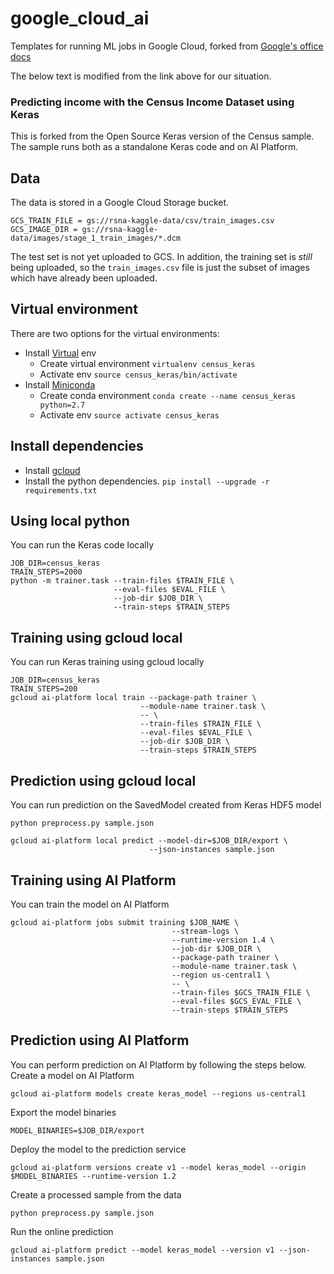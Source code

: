 # google_cloud_ai
Templates for running ML jobs in Google Cloud, forked from [Google's office docs](https://github.com/GoogleCloudPlatform/cloudml-samples/tree/master/census/keras)

The below text is modified from the link above for our situation.

### Predicting income with the Census Income Dataset using Keras

This is forked from the Open Source Keras version of the Census sample. 
The sample runs both as a standalone Keras code and on AI Platform.

## Data
The data is stored in a Google Cloud Storage bucket. 

```
GCS_TRAIN_FILE = gs://rsna-kaggle-data/csv/train_images.csv
GCS_IMAGE_DIR = gs://rsna-kaggle-data/images/stage_1_train_images/*.dcm
```

The test set is not yet uploaded to GCS. In addition, the training set is *still* being 
uploaded, so the `train_images.csv` file is just the subset of images which have already
been uploaded. 


## Virtual environment

There are two options for the virtual environments:

 * Install [Virtual](https://virtualenv.pypa.io/en/stable/) env
   * Create virtual environment `virtualenv census_keras`
   * Activate env `source census_keras/bin/activate`
 * Install [Miniconda](https://conda.io/miniconda.html)
   * Create conda environment `conda create --name census_keras python=2.7`
   * Activate env `source activate census_keras`


## Install dependencies

 * Install [gcloud](https://cloud.google.com/sdk/gcloud/)
 * Install the python dependencies. `pip install --upgrade -r requirements.txt`

## Using local python

You can run the Keras code locally

```
JOB_DIR=census_keras
TRAIN_STEPS=2000
python -m trainer.task --train-files $TRAIN_FILE \
                       --eval-files $EVAL_FILE \
                       --job-dir $JOB_DIR \
                       --train-steps $TRAIN_STEPS
```

## Training using gcloud local

You can run Keras training using gcloud locally

```
JOB_DIR=census_keras
TRAIN_STEPS=200
gcloud ai-platform local train --package-path trainer \
                             --module-name trainer.task \
                             -- \
                             --train-files $TRAIN_FILE \
                             --eval-files $EVAL_FILE \
                             --job-dir $JOB_DIR \
                             --train-steps $TRAIN_STEPS
```

## Prediction using gcloud local

You can run prediction on the SavedModel created from Keras HDF5 model

```
python preprocess.py sample.json
```

```
gcloud ai-platform local predict --model-dir=$JOB_DIR/export \
                               --json-instances sample.json
```

## Training using AI Platform

You can train the model on AI Platform

```
gcloud ai-platform jobs submit training $JOB_NAME \
                                    --stream-logs \
                                    --runtime-version 1.4 \
                                    --job-dir $JOB_DIR \
                                    --package-path trainer \
                                    --module-name trainer.task \
                                    --region us-central1 \
                                    -- \
                                    --train-files $GCS_TRAIN_FILE \
                                    --eval-files $GCS_EVAL_FILE \
                                    --train-steps $TRAIN_STEPS
```

## Prediction using AI Platform

You can perform prediction on AI Platform by following the steps below.
Create a model on AI Platform

```
gcloud ai-platform models create keras_model --regions us-central1
```

Export the model binaries

```
MODEL_BINARIES=$JOB_DIR/export
```

Deploy the model to the prediction service

```
gcloud ai-platform versions create v1 --model keras_model --origin $MODEL_BINARIES --runtime-version 1.2
```

Create a processed sample from the data

```
python preprocess.py sample.json

```

Run the online prediction

```
gcloud ai-platform predict --model keras_model --version v1 --json-instances sample.json
```
